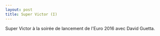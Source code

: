 ```yaml
---
layout: post
title: Super Victor (I)
---
```

Super Victor à la soirée de lancement de l'Euro 2016 avec David Guetta.
